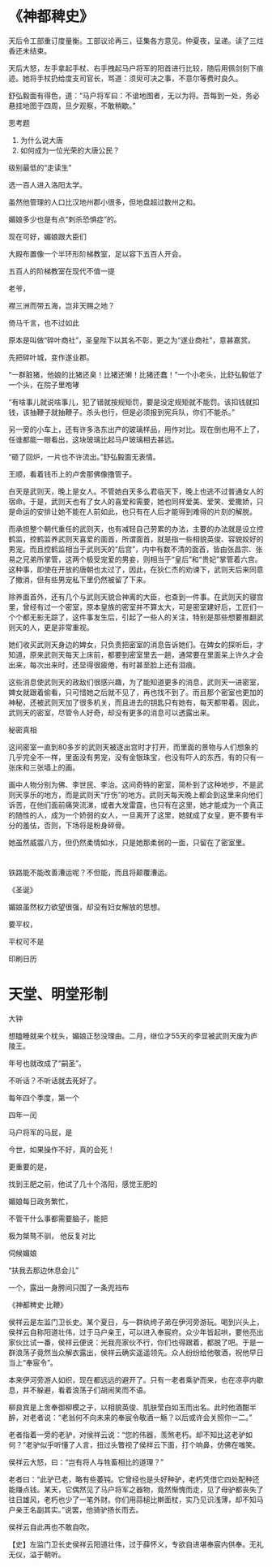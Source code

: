 《神都稗史》
===============

天后令工部重订度量衡。工部议论再三，征集各方意见。仲夏夜，呈递。读了三炷香还未结束。

天后大怒，左手拿起手杖、右手拽起马户将军的阳首进行比较，随后用佩剑刻下痕迹。她将手杖扔给度支司官长，骂道：须臾可决之事，不意尔等费时良久。

舒弘毅面有得色，道：“马户将军曰：不谙地图者，无以为将。吾每到一处，务必悬挂地图于四周，旦夕观察，不敢稍歇。”



思考题

1. 为什么说大唐
2. 如何成为一位光荣的大唐公民？

级别最低的“走读生”

选一百人进入洛阳太学。

虽然他管理的人口比汉地州郡小很多，但地盘超过数州之和。

媚娘多少也是有点“刺杀恐惧症”的。

现在可好，媚娘跟大臣们

大殿布置像一个半环形阶梯教室，足以容下五百人开会。

五百人的阶梯教室在现代不值一提







老爷，




襟三洲而带五海，岂非天赐之地？

倚马千言，也不过如此

原本是叫做“碎叶商社”，圣皇陛下以其名不彰，更之为“遂业商社”，意甚嘉赏。

先把碎叶城，变作遂业郡。


“一群脏猪，他娘的比猪还臭！比猪还懒！比猪还蠢！”一个小老头，比舒弘毅低了一个头，在院子里咆哮



“有啥事儿就说啥事儿，犯了错就按规矩罚，要是没定规矩就不能罚。该扣钱就扣钱，该抽鞭子就抽鞭子。杀头也行，但是必须报到宪兵队，你们不能杀。”

另一旁的小车上，还有许多洛东出产的玻璃样品，用作对比。现在倒也用不上了，任谁都能一眼看出，这块玻璃比起马户玻璃相去甚远。

“砸了回炉，一片也不许流出。”舒弘毅面无表情。

王顺，看着钱币上的卢舍那佛像撸管子。

白天是武则天，晚上是女人。不管她白天多么君临天下，晚上也逃不过普通女人的宿命。于是，武则天也有了女人的喜爱和需要，她也同样爱美、爱笑、爱撒娇，只是命运的安排让她不能在人前如此，也只有在人后才能得到难得的片刻的解脱。

而承担整个朝代重任的武则天，也有减轻自己劳累的办法，主要的办法就是设立控鹤监，控鹤监养武则天喜爱的面首，所谓面首，就是指一些相貌英俊、容貌姣好的男宠。而且控鹤监相当于武则天的“后宫”，内中有数不清的面首，皆由张昌宗、张易之兄弟所掌管，这两个极受宠爱的男妾，则相当于“皇后”和“贵妃”掌管着六宫。这种事，即使在开放的唐朝也太过了，因此，在狄仁杰的劝谏下，武则天后来同意了撤消，但有些男宠私下里仍然被留了下来。


除养面首外，还有几个与武则天貌合神离的大臣，也查到一件事。在武则天的寝宫里，曾经有过一个密室，原本皇族的密室并不算太大，可是密室建好后，工匠们一个个都无影无踪了，这件事发生后，引起了一些人的关注，特别是那些想要推翻武则天的人，更是非常重视。

她们收买武则天身边的婢女，只负责把密室的消息告诉她们。在婢女的探听后，才知道，原来武则天每天上床前，都要到密室里去一趟，通常要在里面呆上许久才会出来，每次出来时，还显得很疲倦，有时甚至脸上还有泪痕。


这些消息使武则天的政敌们很感兴趣，为了能知道更多的消息，武则天一进密室，婢女就跟着偷看，只可惜她之后就不见了，再也找不到了。而且那个密室也更加的神秘，还被武则天加了很多机关，而且进去的钥匙只有她有，每天都带着。因此，武则天的密室，尽管令人好奇，却没有更多的消息可以透露出来。

秘密真相

这间密室一直到80多岁的武则天被逐出宫时才打开，而里面的景物与人们想象的几乎完全不一样，里面没有男宠，没有金银珠宝，也没有吓人的东西，有的只有一张床和三张墙上的画。

画中人物分别为佛、李世民、李治。这间奇特的密室，简朴到了这种地步，不是武则天享乐的地方，而是武则天“疗伤”的地方。武则天每天晚上都会到这里来向他们诉苦，在他们面前痛哭流涕，或者大发雷霆，也只有在这里，她才能成为一个真正的随性的人，成为一个娇弱的女人，一旦离开了这里，她就成了女皇，更不要有半分的羞怯，否则，下场将是粉身碎骨。

她虽然威震八方，但仍然柔情如水，只是她那柔弱的一面，只留在了密室里。


#


铁路能不能改善漕运呢？不但能，而且将颠覆漕运。

《圣诞》

媚娘虽然权力欲望很强，却没有妇女解放的思想。

要平权，

平权可不是


印刷日历

# 天堂、明堂形制

大钟

想瞌睡就来个枕头，媚娘正愁没理由。二月，继位才55天的李显被武则天废为庐陵王。

年号也就改成了“嗣圣”。

不听话？不听话就去死好了。

每年四个季度，第一个

四年一闰

马户将军的马屁，是

今世，如果操作不好，真的会死！

更重要的是，

找到王肥之前，他试了几十个洛阳，感觉王肥的

媚娘每日政务繁忙，

不管干什么事都需要脑子，能把

极为桀骜不驯，
他反复对比

伺候媚娘

“扶我去那边休息会儿”

一个，露出一身胯间只围了一条兜裆布

《神都稗史·比鞭》

侯祥云是左监门卫长史。某个夏日，与一群纨绔子弟在伊河旁游玩。喝到兴头上，侯祥云自称阳道壮伟，过于马户亲王，可以进入奉宸府。众少年皆起哄，要他亮出家伙比试一番，侯祥云便说：光我亮家伙不行，你们也得跟着，都脱了吧。于是一群浪荡子竟然当众解衣露出，侯祥云确实遥遥领先。众人纷纷给他敬酒，祝他早日当上“奉宸令”。

本来伊河旁游人如织，现在都远远的避开了。只有一老者乘驴而来，也在凉亭内歇息，并不躲避，看着浪荡子们胡闹笑而不语。

柳良宾是上舍奉御柳模之子，以相貌英俊、肌肤莹白如玉而出名。此时他酒酣半醉，对老者说：“老翁何不向未来的奉宸令敬酒一觞？以后或许会关照你一二。”

老者指着一旁的老驴，对侯祥云说：“您的伟器，羡煞老朽。却不知比这老驴如何？”老驴似乎听懂了人言，扭过头瞥视了侯祥云下面，打个响鼻，仿佛在嗤笑。

侯祥云大怒，曰：“岂有将人与牲畜相比的道理？”

老者曰：“此驴已老，略有些萎钝。它曾经也是头好种驴，老朽凭借它四处配种还能赚点钱。某天，它偶然见了马户将军之器物，竟然惭愧而走，见了母驴都丧失了往日雄风，老朽也少了一笔外财。你们用蒜槌比擀面杖，实乃见识浅薄，却不知马户亲王名副其实。”说罢，他骑驴扬长而去。

侯祥云自此再也不敢自吹。

【史】左监门卫长史侯祥云阳道壮伟，过于薛怀义，专欲自进堪奉宸内供奉。无礼无仪，溢于朝听。


